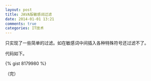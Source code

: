 ```yaml
---
layout: post
title: JAVA版敏感词过滤
date: 2014-01-01 13:21
comments: true
categories: IT技术
---
```

只实现了一些简单的过滤。如在敏感词中间插入各种特殊符号还过滤不了。

代码如下。

<!-- more -->

{% gist 8179980 %}

（完）
